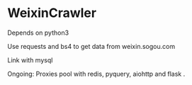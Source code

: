 # WeixinCrawler

Depends on python3

Use requests and bs4 to get data from weixin.sogou.com  

Link with mysql   

Ongoing: Proxies pool with redis, pyquery, aiohttp and flask . 
